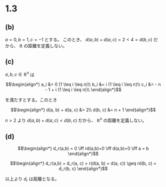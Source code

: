 # 1.3

## (b)

$a=0, b=1, c=-1$ とする。
このとき、 $d(a, b) + d(a, c) = 2 < 4 = d(b, c)$ だから、
$\mathbb{R}$ の距離を定義しない。

## (c)

$a, b, c \in \mathbb{R}^n$ は

$$\begin{align*}
a_i &= 0 (1 \leq i \leq n)\\
b_i &= i (1 \leq i \leq n)\\
c_i &= - n - 1 + i (1 \leq i \leq n)\\
\end{align*}$$

を満たすとする。このとき

$$\begin{align*} 
d(a, b) + d(a, c) &= 2\\
d(b, c) &= n + 1
\end{align*}$$

$n > 2$ より $d(a, b) + d(a, c) < d(b, c)$ だから、 $\mathbb{R}^n$ の距離を定義しない。

## (d)

$$\begin{align*} 
d_r(a,b) = 0 \iff rd(a,b)=0 \iff d(a,b)=0 \iff a = b
\end{align*}$$

$$\begin{align*} 
d_r(a,b) + d_r(a, c) = r(d(a, b) + d(a, c)) \geq rd(b, c) = d_r(b, c)
\end{align*}$$

以上より $d_r$ は距離となる。